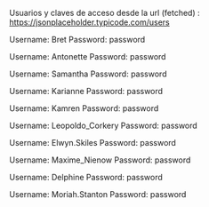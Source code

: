 Usuarios y claves de acceso desde la url (fetched) : https://jsonplaceholder.typicode.com/users  

Username: Bret
Password: password

Username: Antonette
Password: password

Username: Samantha
Password: password

Username: Karianne
Password: password

Username: Kamren
Password: password

Username: Leopoldo_Corkery
Password: password

Username: Elwyn.Skiles
Password: password

Username: Maxime_Nienow
Password: password

Username: Delphine
Password: password

Username: Moriah.Stanton
Password: password
